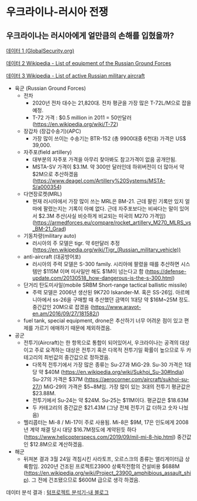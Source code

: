 

# 우크라이나-러시아 전쟁
## 우크라이나는 러시아에게 얼만큼의 손해를 입혔을까?
[데이터 1 (GlobalSecurity.org)](https://www.globalsecurity.org/military/world/russia/army-equipment.htm)

[데이터 2 Wikipedia - List of equipment of the Russian Ground Forces](https://en.wikipedia.org/wiki/List_of_equipment_of_the_Russian_Ground_Forces)

[데이터 3 Wikipedia - List of active Russian military aircraft](https://en.wikipedia.org/wiki/List_of_active_Russian_military_aircraft) 
- 육군 (Russian Ground Forces)
    - 전차
        - 2020년 전차 대수는 21,820대. 전차 평균을 가장 많은 T-72L/M으로 잡을 예정.
        - T-72 가격 : $0.5 million in 2011 = 50만달러 (https://en.wikipedia.org/wiki/T-72)
    - 장갑차 (장갑수송기)(APC)
        - 가장 많이 쓰이는 수송기는 BTR-152 (총 9900대중 6천대) 가격은 	US$ 39,000.
    - 자주포(field artillery)
        - 대부분의 자주포 가격을 아무리 찾아봐도 참고가격이 없음 공개안됨.
        - MSTA-SV 가격이 $3.1M. 약 300만 달러인데 하위버전이 더 많아서 약 $2M으로 추산하겠음 (https://www.deagel.com/Artillery%20Systems/MSTA-S/a000354)
    - 다연장로켓(MRL)
        - 현재 러시아에서 가장 많이 쓰는 MRL은 BM-21. 근데 팔린 기록만 있지 얼마에 팔렸는지는 기록이 아예 없다. 근데 자주포보다는 비싸다는 말이 있어서 $2.3M 추산(사실 비슷하게 비교되는 미국의 M270 가격임) (https://armedforces.eu/compare/rocket_artillery_M270_MLRS_vs_BM-21_Grad)
    - 기동차량(military auto)
        - 러시아의 주 모델은 tigr. 약 6만달러 추정 (https://en.wikipedia.org/wiki/Tigr_(Russian_military_vehicle))
    - anti-aircraft (대공방어포)
        - 러시아의 주력 모델은 S-300 family. 시리아에 팔렸을 때를 추산하면 시스템만 $115M 이며 미사일만 해도 $1M이 넘는다고 함 (https://defense-update.com/20130518_how-dangerous-is-the-s-300.html)
    - 단거리 탄도미사일(mobile SRBM Short-range tactical ballistic missile)
        - 주력 모델은 2006년 생산된 9K720 Iskander-M. 혹은 SS-26임. 아르메니아에서 ss-26을 구매할 때 추산했던 금액이 1대당 약 $16M~25M 정도. 중간값인 20M으로 잡겠음 (https://www.aravot-en.am/2016/09/27/181582/)
    - fuel tank, special equipment, drone은 추산하기 너무 어려운 점이 있고 편제를 가르기 애매하기 때문에 제외하겠음.
- 공군
    - 전투기(Aircraft)는 한 항목으로 통합이 되어있어서, 우크라이나는 공격의 대상이고 주로 요격하는 대상은 전투기 혹은 다목적 전투기일 확률이 높으므로 두 카테고리의 최빈값의 중간값으로 정하겠음.
        - 다목적 전투기에서 가장 많은 종류는 Su-27과 MiG-29. Su-30 가격은 1대당 약 $40M (https://en.wikipedia.org/wiki/Sukhoi_Su-30#India) Su-27의 가격은 $37M (https://aerocorner.com/aircraft/sukhoi-su-27/) MiG-29의 가격은 $5~8M임. 가장 많이 있는 3대의 전투기 평균값은 $23.88M.
        - 전투기에서 Su-24는 약 $24M. Su-25는 $11M이다. 평균값은 $18.63M
        - 두 카테고리의 중간값은 $21.43M (그냥 전체 전투기 값 더하고 숫자 나눴음)
    - 헬리콥터는 Mi-8 / Mi-17이 주로 사용됨. Mi-8은 $9M, 17은 인도에게 2008년 계약 채결 당시 대당 $16.7M정도에 계약된듯 하다 (https://www.helicopterspecs.com/2019/09/mil-mi-8-hip.html) 중간값인 $12.8M으로 계산하겠음.
- 해군
    - 뒤져본 결과 3월 24일 격침시킨 사라토프, 오르스크의 종류는 앨리게이터급 상륙함임. 2020년 건조된 프로젝트23900 상륙작전함의 건설비용 $688M (https://en.wikipedia.org/wiki/Project_23900_amphibious_assault_ship). 그 전에 건조됐으므로 $600M 급으로 생각 하겠음.



데이터 분석 결과 : [텀프로젝트 분석기-내 블로그](https://velog.io/@galion/%ED%85%80-%ED%94%84%EB%A1%9C%EC%A0%9D%ED%8A%B8-%EA%B2%B0%EA%B3%BC-%EB%B6%84%EC%84%9D%EA%B8%B0)